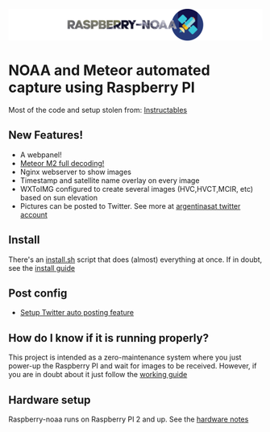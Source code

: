![Raspberry NOAA](header_1600.png)

# NOAA and Meteor automated capture using Raspberry PI
Most of the code and setup stolen from: [Instructables](https://www.instructables.com/id/Raspberry-Pi-NOAA-Weather-Satellite-Receiver/)

## New Features!
  - A webpanel!
  - [Meteor M2 full decoding!](METEOR.md)
  - Nginx webserver to show images
  - Timestamp and satellite name overlay on every image
  - WXToIMG configured to create several images (HVC,HVCT,MCIR, etc) based on sun elevation
  - Pictures can be posted to Twitter. See more at [argentinasat twitter account](https://twitter.com/argentinasat)

## Install
There's an [install.sh](install.sh) script that does (almost) everything at once. If in doubt, see the [install guide](INSTALL.md)

## Post config
* [Setup Twitter auto posting feature](INSTALL.md#set-your-twitter-credentials)

## How do I know if it is running properly?
This project is intended as a zero-maintenance system where you just power-up the Raspberry PI and wait for images to be received. However, if you are in doubt about it just follow the [working guide](WORKING.md)

## Hardware setup
Raspberry-noaa runs on Raspberry PI 2 and up. See the [hardware notes](HARDWARE.md)
